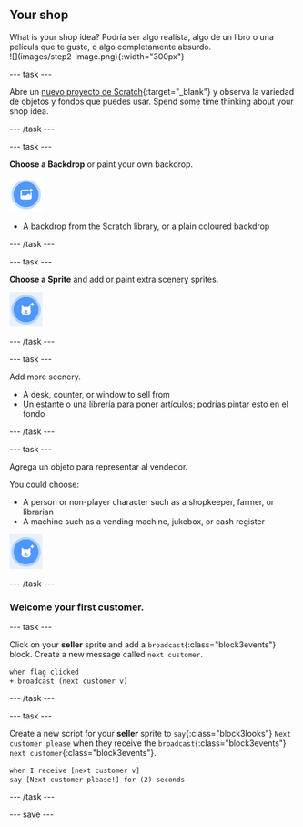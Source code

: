 ## Your shop

<div style="display: flex; flex-wrap: wrap">
<div style="flex-basis: 200px; flex-grow: 1; margin-right: 15px;">
What is your shop idea? Podría ser algo realista, algo de un libro o una película que te guste, o algo completamente absurdo.
</div>
<div>
![](images/step2-image.png){:width="300px"}
</div>
</div>

--- task ---

Abre un [nuevo proyecto de Scratch](http://rpf.io/scratch-new){:target="_blank"} y observa la variedad de objetos y fondos que puedes usar. Spend some time thinking about your shop idea.

--- /task ---

--- task ---

**Choose a Backdrop** or paint your own backdrop.

![](images/choose-backdrop-icon.png)

+ A backdrop from the Scratch library, or a plain coloured backdrop

--- /task ---

--- task ---

**Choose a Sprite** and add or paint extra scenery sprites.

![](images/choose-sprite-icon.png)

--- /task ---

--- task ---

Add more scenery.
+ A desk, counter, or window to sell from
+ Un estante o una librería para poner artículos; podrías pintar esto en el fondo

--- /task ---

--- task ---

Agrega un objeto para representar al vendedor.

You could choose:
+ A person or non-player character such as a shopkeeper, farmer, or librarian
+ A machine such as a vending machine, jukebox, or cash register

![](images/choose-sprite-icon.png)

--- /task ---

### Welcome your first customer.

--- task ---

Click on your **seller** sprite and add a `broadcast`{:class="block3events"} block. Create a new message called `next customer`.

```blocks3
when flag clicked
+ broadcast (next customer v)
```

--- /task ---

--- task ---

Create a new script for your **seller** sprite to `say`{:class="block3looks"} `Next customer please` when they receive the `broadcast`{:class="block3events"} `next customer`{:class="block3events"}.

```blocks3
when I receive [next customer v] 
say [Next customer please!] for (2) seconds
```

--- /task ---

--- save ---

